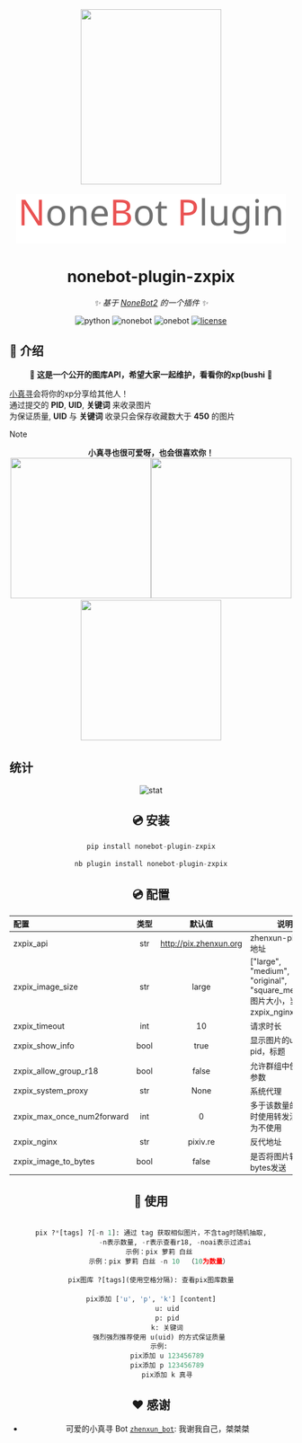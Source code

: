 <div align=center>

<img width="250" height="312" src="https://github.com/HibiKier/nonebot-plugin-zxreport/blob/main/docs_image/tt.jpg"/>

</div>

<div align="center">

<p>
  <img src="https://raw.githubusercontent.com/lgc-NB2Dev/readme/main/template/plugin.svg" alt="NoneBotPluginText">
</p>

# nonebot-plugin-zxpix

_✨ 基于 [NoneBot2](https://github.com/nonebot/nonebot2) 的一个插件 ✨_

![python](https://img.shields.io/badge/python-v3.9%2B-blue)
![nonebot](https://img.shields.io/badge/nonebot-v2.1.3-yellow)
![onebot](https://img.shields.io/badge/onebot-v11-black)
[![license](https://img.shields.io/badge/license-AGPL3.0-FE7D37)](https://github.com/HibiKier/zhenxun_bot/blob/main/LICENSE)

</div>

## 📖 介绍

<div align="center">

🎉 __这是一个公开的图库API，希望大家一起维护，看看你的xp(bushi__ 🎉

</div>

[小真寻](https://github.com/HibiKier/zhenxun_bot)会将你的xp分享给其他人！  
通过提交的 __PID__, __UID__, __关键词__ 来收录图片  
为保证质量, __UID__ 与 __关键词__ 收录只会保存收藏数大于 __450__ 的图片


> [!NOTE]
>
> <div align="center"><b>小真寻也很可爱呀，也会很喜欢你！</b></div>
>
> <div align="center"><img width="250" height="250" src="https://github.com/HibiKier/nonebot-plugin-zxpm/blob/main/docs_image/tt3.png"/><img width="250" height="250" src="https://github.com/HibiKier/nonebot-plugin-zxpm/blob/main/docs_image/tt1.png"/><img width="250" height="250" src="https://github.com/HibiKier/nonebot-plugin-zxpm/blob/main/docs_image/tt2.png"/></div>

## 统计

<div align="center">

![stat](http://pix.zhenxun.org/pix/stat)

<div>

## 💿 安装

```python
pip install nonebot-plugin-zxpix
```

```python
nb plugin install nonebot-plugin-zxpix
```

## 💿 配置
| 配置                       | 类型  |          默认值          | 说明                                                                              |
| :------------------------- | :---: | :----------------------: | --------------------------------------------------------------------------------- |
| zxpix_api                  |  str  | http://pix.zhenxun.org | zhenxun-pix-api地址                                                               |
| zxpix_image_size           |  str  |         large          | ["large", "medium", "original", "square_medium"]图片大小，当使用zxpix_nginx时无效 |
| zxpix_timeout              |  int  |            10            | 请求时长                                                                          |
| zxpix_show_info            | bool  |           true           | 显示图片的uid，pid，标题                                                          |
| zxpix_allow_group_r18      | bool  |          false           | 允许群组中使用-r参数                                                              |
| zxpix_system_proxy         |  str  |           None           | 系统代理                                                                          |
| zxpix_max_once_num2forward |  int  |            0             | 多于该数量的图片时使用转发消息，0为不使用                                         |
| zxpix_nginx                |  str  |         pixiv.re         | 反代地址                                                                          |
| zxpix_image_to_bytes       | bool  |          false           | 是否将图片转换为bytes发送                                                         |

## 🎁 使用


```python

pix ?*[tags] ?[-n 1]: 通过 tag 获取相似图片，不含tag时随机抽取,
            -n表示数量, -r表示查看r18, -noai表示过滤ai
    示例：pix 萝莉 白丝
    示例：pix 萝莉 白丝 -n 10  （10为数量）

pix图库 ?[tags](使用空格分隔): 查看pix图库数量

pix添加 ['u', 'p', 'k'] [content]
        u: uid
        p: pid
        k: 关键词
    强烈强烈推荐使用 u(uid) 的方式保证质量
    示例:
        pix添加 u 123456789
        pix添加 p 123456789
        pix添加 k 真寻
```

## ❤ 感谢

- 可爱的小真寻 Bot [`zhenxun_bot`](https://github.com/HibiKier/zhenxun_bot): 我谢我自己，桀桀桀
